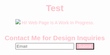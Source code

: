 # Test<!DOCTYPE html>
<head>
<style> 
 body { 
     background-size: cover;
     background-position: center;
     background-repeat: no-repeat;
     background-attachment: fixed;
    text-align: center;
   color:pink ;
font-family: Helvetica;
background:url ("https://demiart.ru/forum/uploads/post-40044-1202622058.jpg") 
    }
 p {
     font-size:24px;
 }
 
 input {
     border: 0;
     padding: 12px;
     font-size: 18px;
     
 }
 input[type="submit"] 
 { 
     background: pink;
     color: white;
 }
 
</style>
</head>
 <body>
<img src="http://static.tumblr.com/b69dd484cf249aaf4b6e2738f2374f97/awdbgbz/Xiunplv84/tumblr_static_75bqlmxp7n0okc04os0c0gcsw.jpg"

<p> Hi! Web Page Is A Work In Progress.</p>
<h2>Contact Me for Design Inquiries
<input type="email" placeholder="Email">
<input type="submit">
</body> 
